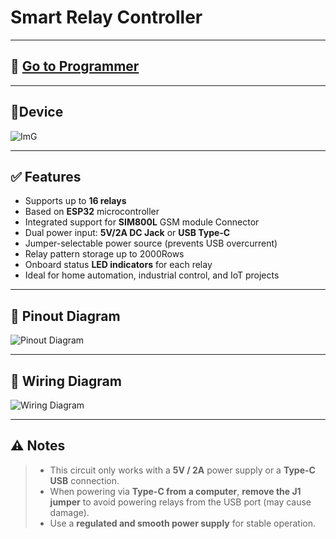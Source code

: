 # Smart Relay Controller

---
## 🔧 [Go to Programmer](https://www.lplectro.com/design_uploader.html)
---

## 📌Device

![ImG](https://drive.google.com/uc?export=view&id=1WEyg9YlbFjsjnFULn3Qzv6V0EnYYg_Jc)

---
## ✅ Features

- Supports up to **16 relays**
- Based on **ESP32** microcontroller
- Integrated support for **SIM800L** GSM module Connector
- Dual power input: **5V/2A DC Jack** or **USB Type-C**
- Jumper-selectable power source (prevents USB overcurrent)
- Relay pattern storage up to 2000Rows
- Onboard status **LED indicators** for each relay
- Ideal for home automation, industrial control, and IoT projects

---

## 📌 Pinout Diagram

![Pinout Diagram](https://drive.google.com/uc?export=view&id=1WDFn8MUzTz5a6Km8c8LYWL2MxMyfF2bs)

---

## 🔌 Wiring Diagram

![Wiring Diagram](https://drive.google.com/uc?export=view&id=1WDFn8MUzTz5a6Km8c8LYWL2MxMyfF2bs)


---

## ⚠️ Notes

> - This circuit only works with a **5V / 2A** power supply or a **Type-C USB** connection.  
> - When powering via **Type-C from a computer**, **remove the J1 jumper** to avoid powering relays from the USB port (may cause damage).  
> - Use a **regulated and smooth power supply** for stable operation.

